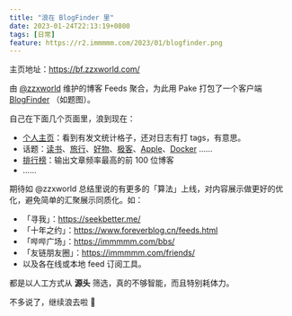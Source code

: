 ```yaml
---
title: "浪在 BlogFinder 里"
date: 2023-01-24T22:13:19+0800
tags: [日常]
feature: https://r2.immmmm.com/2023/01/blogfinder.png
---
```


主页地址：<https://bf.zzxworld.com/>

由 [@zzxworld](https://www.zzxworld.com/posts/2022-review) 维护的博客 Feeds 聚合，为此用 Pake 打包了一个客户端 [BlogFinder](https://github.com/lmm214/Pake/releases/tag/V1.0.6) （如题图）。

<!--more-->

自己在下面几个页面里，浪到现在：

- [个人主页](https://bf.zzxworld.com/s/53)：看到有发文统计格子，还对日志有打 tags，有意思。
- 话题：[读书](https://bf.zzxworld.com/t/read)、[旅行](https://bf.zzxworld.com/t/travel)、[好物](https://bf.zzxworld.com/t/buy)、[极客](https://bf.zzxworld.com/t/geek)、[Apple](https://bf.zzxworld.com/t/apple)、[Docker](https://bf.zzxworld.com/t/docker) ……
- [排行榜](https://bf.zzxworld.com/s/diligent_list)：输出文章频率最高的前 100 位博客
- ……

期待如 @zzxworld 总结里说的有更多的「算法」上线，对内容展示做更好的优化，避免简单的汇聚展示同质化。如：

- 「寻我」：<https://seekbetter.me/>
- 「十年之约」：<https://www.foreverblog.cn/feeds.html>
- 「哔哔广场」：<https://immmmm.com/bbs/>
- 「友链朋友圈」：<https://immmmm.com/friends/>
- 以及各在线或本地 feed 订阅工具。

都是以人工方式从 **源头** 筛选，真的不够智能，而且特别耗体力。

不多说了，继续浪去啦 🌊
